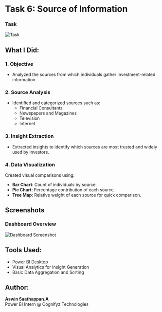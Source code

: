 
# Task 6: Source of Information

### Task
![Task](Screenshot%20225-07-03%223229.png)

## What I Did:

### 1. **Objective**
- Analyzed the sources from which individuals gather investment-related information.

### 2. **Source Analysis**
- Identified and categorized sources such as:
  - Financial Consultants  
  - Newspapers and Magazines  
  - Television  
  - Internet

### 3. **Insight Extraction**
- Extracted insights to identify which sources are most trusted and widely used by investors.

### 4. **Data Visualization**
Created visual comparisons using:
- **Bar Chart**: Count of individuals by source.
- **Pie Chart**: Percentage contribution of each source.
- **Tree Map**: Relative weight of each source for quick comparison.

## Screenshots

### Dashboard Overview
![Dashboard Screenshot](Screenshot%20225-07-03%223559.png)

## Tools Used:
- Power BI Desktop  
- Visual Analytics for Insight Generation  
- Basic Data Aggregation and Sorting

## Author:
**Aswin Saathappan.A**  
Power BI Intern @ Cognifyz Technologies

